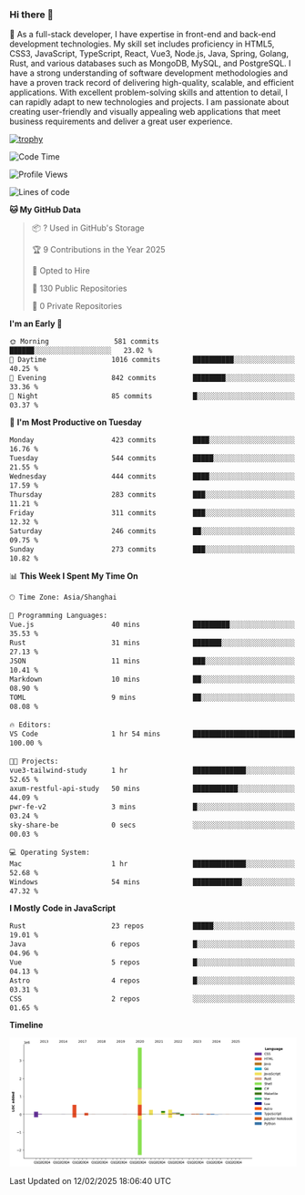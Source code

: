 ### Hi there 👋

🌱 As a full-stack developer, I have expertise in front-end and back-end development technologies. My skill set includes proficiency in HTML5, CSS3, JavaScript, TypeScript, React, Vue3, Node.js, Java, Spring, Golang, Rust, and various databases such as MongoDB, MySQL, and PostgreSQL. I have a strong understanding of software development methodologies and have a proven track record of delivering high-quality, scalable, and efficient applications. With excellent problem-solving skills and attention to detail, I can rapidly adapt to new technologies and projects. I am passionate about creating user-friendly and visually appealing web applications that meet business requirements and deliver a great user experience.

[![trophy](https://github-profile-trophy.vercel.app/?username=elton&rank=SECRET,SSS,SS,S,AAA,AA,A&theme=onedark&no-frame=true&margin-w=10)](https://github.com/ryo-ma/github-profile-trophy)

<!--START_SECTION:waka-->
![Code Time](http://img.shields.io/badge/Code%20Time-1%2C432%20hrs%2046%20mins-blue)

![Profile Views](http://img.shields.io/badge/Profile%20Views-0-blue)

![Lines of code](https://img.shields.io/badge/From%20Hello%20World%20I%27ve%20Written-5.6%20million%20lines%20of%20code-blue)

**🐱 My GitHub Data** 

> 📦 ? Used in GitHub's Storage 
 > 
> 🏆 9 Contributions in the Year 2025
 > 
> 💼 Opted to Hire
 > 
> 📜 130 Public Repositories 
 > 
> 🔑 0 Private Repositories 
 > 
**I'm an Early 🐤** 

```text
🌞 Morning                581 commits         ██████░░░░░░░░░░░░░░░░░░░   23.02 % 
🌆 Daytime                1016 commits        ██████████░░░░░░░░░░░░░░░   40.25 % 
🌃 Evening                842 commits         ████████░░░░░░░░░░░░░░░░░   33.36 % 
🌙 Night                  85 commits          █░░░░░░░░░░░░░░░░░░░░░░░░   03.37 % 
```
📅 **I'm Most Productive on Tuesday** 

```text
Monday                   423 commits         ████░░░░░░░░░░░░░░░░░░░░░   16.76 % 
Tuesday                  544 commits         █████░░░░░░░░░░░░░░░░░░░░   21.55 % 
Wednesday                444 commits         ████░░░░░░░░░░░░░░░░░░░░░   17.59 % 
Thursday                 283 commits         ███░░░░░░░░░░░░░░░░░░░░░░   11.21 % 
Friday                   311 commits         ███░░░░░░░░░░░░░░░░░░░░░░   12.32 % 
Saturday                 246 commits         ██░░░░░░░░░░░░░░░░░░░░░░░   09.75 % 
Sunday                   273 commits         ███░░░░░░░░░░░░░░░░░░░░░░   10.82 % 
```


📊 **This Week I Spent My Time On** 

```text
🕑︎ Time Zone: Asia/Shanghai

💬 Programming Languages: 
Vue.js                   40 mins             █████████░░░░░░░░░░░░░░░░   35.53 % 
Rust                     31 mins             ███████░░░░░░░░░░░░░░░░░░   27.13 % 
JSON                     11 mins             ███░░░░░░░░░░░░░░░░░░░░░░   10.41 % 
Markdown                 10 mins             ██░░░░░░░░░░░░░░░░░░░░░░░   08.90 % 
TOML                     9 mins              ██░░░░░░░░░░░░░░░░░░░░░░░   08.08 % 

🔥 Editors: 
VS Code                  1 hr 54 mins        █████████████████████████   100.00 % 

🐱‍💻 Projects: 
vue3-tailwind-study      1 hr                █████████████░░░░░░░░░░░░   52.65 % 
axum-restful-api-study   50 mins             ███████████░░░░░░░░░░░░░░   44.09 % 
pwr-fe-v2                3 mins              █░░░░░░░░░░░░░░░░░░░░░░░░   03.24 % 
sky-share-be             0 secs              ░░░░░░░░░░░░░░░░░░░░░░░░░   00.03 % 

💻 Operating System: 
Mac                      1 hr                █████████████░░░░░░░░░░░░   52.68 % 
Windows                  54 mins             ████████████░░░░░░░░░░░░░   47.32 % 
```

**I Mostly Code in JavaScript** 

```text
Rust                     23 repos            █████░░░░░░░░░░░░░░░░░░░░   19.01 % 
Java                     6 repos             █░░░░░░░░░░░░░░░░░░░░░░░░   04.96 % 
Vue                      5 repos             █░░░░░░░░░░░░░░░░░░░░░░░░   04.13 % 
Astro                    4 repos             █░░░░░░░░░░░░░░░░░░░░░░░░   03.31 % 
CSS                      2 repos             ░░░░░░░░░░░░░░░░░░░░░░░░░   01.65 % 
```



**Timeline**

![Lines of Code chart](https://raw.githubusercontent.com/elton/elton/main/assets/bar_graph.png)


 Last Updated on 12/02/2025 18:06:40 UTC
<!--END_SECTION:waka-->

<!--
**elton/elton** is a ✨ _special_ ✨ repository because its `README.md` (this file) appears on your GitHub profile.

Here are some ideas to get you started:

- 🔭 I’m currently working on ...
- 🌱 I’m currently learning ...
- 👯 I’m looking to collaborate on ...
- 🤔 I’m looking for help with ...
- 💬 Ask me about ...
- 📫 How to reach me: ...
- 😄 Pronouns: ...
- ⚡ Fun fact: ...
-->
